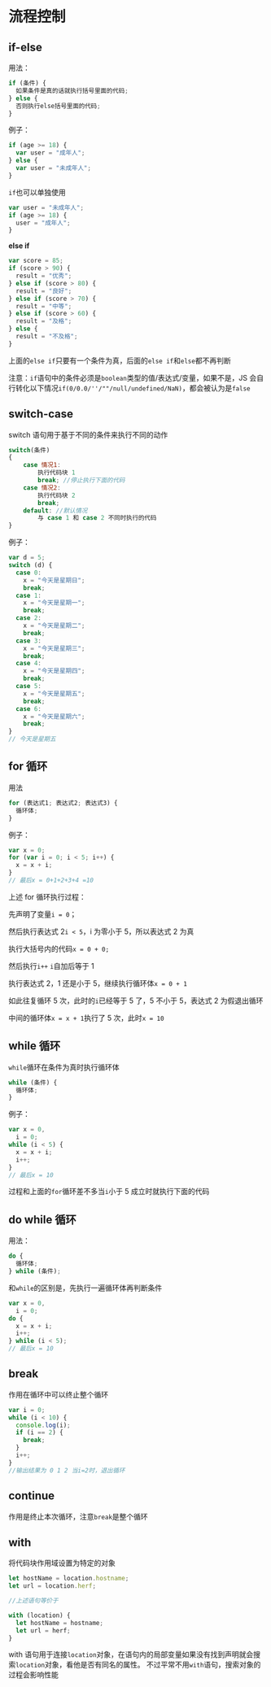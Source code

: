 # 流程控制

## if-else

用法：

```js
if (条件) {
  如果条件是真的话就执行括号里面的代码;
} else {
  否则执行else括号里面的代码;
}
```

例子：

```js
if (age >= 18) {
  var user = "成年人";
} else {
  var user = "未成年人";
}
```

`if`也可以单独使用

```js
var user = "未成年人";
if (age >= 18) {
  user = "成年人";
}
```

**else if**

```js
var score = 85;
if (score > 90) {
  result = "优秀";
} else if (score > 80) {
  result = "良好";
} else if (score > 70) {
  result = "中等";
} else if (score > 60) {
  result = "及格";
} else {
  result = "不及格";
}
```

上面的`else if`只要有一个条件为真，后面的`else if`和`else`都不再判断

注意：`if`语句中的条件必须是`boolean`类型的值/表达式/变量，如果不是，JS 会自行转化以下情况`if(0/0.0/''/""/null/undefined/NaN)`，都会被认为是`false`

## switch-case

switch 语句用于基于不同的条件来执行不同的动作

```js
switch(条件)
{
    case 情况1:
        执行代码块 1
        break; //停止执行下面的代码
    case 情况2:
        执行代码块 2
        break;
    default: //默认情况
        与 case 1 和 case 2 不同时执行的代码
}
```

例子：

```js
var d = 5;
switch (d) {
  case 0:
    x = "今天是星期日";
    break;
  case 1:
    x = "今天是星期一";
    break;
  case 2:
    x = "今天是星期二";
    break;
  case 3:
    x = "今天是星期三";
    break;
  case 4:
    x = "今天是星期四";
    break;
  case 5:
    x = "今天是星期五";
    break;
  case 6:
    x = "今天是星期六";
    break;
}
// 今天是星期五
```

## for 循环

用法

```js
for (表达式1; 表达式2; 表达式3) {
  循环体;
}
```

例子：

```js
var x = 0;
for (var i = 0; i < 5; i++) {
  x = x + i;
}
// 最后x = 0+1+2+3+4 =10
```

上述 for 循环执行过程：

先声明了变量`i = 0`；

然后执行表达式 2`i < 5`，i 为零小于 5，所以表达式 2 为真

执行大括号内的代码`x = 0 + 0;`

然后执行`i++` `i`自加后等于 1

执行表达式 2，1 还是小于 5，继续执行循环体`x = 0 + 1`

如此往复循环 5 次，此时的`i`已经等于 5 了，5 不小于 5，表达式 2 为假退出循环

中间的循环体`x = x + 1`执行了 5 次，此时`x = 10`

## while 循环

`while`循环在条件为真时执行循环体

```js
while (条件) {
  循环体;
}
```

例子：

```js
var x = 0,
  i = 0;
while (i < 5) {
  x = x + i;
  i++;
}
// 最后x = 10
```

过程和上面的`for`循环差不多当`i`小于 5 成立时就执行下面的代码

## do while 循环

用法：

```js
do {
  循环体;
} while (条件);
```

和`while`的区别是，先执行一遍循环体再判断条件

```js
var x = 0,
  i = 0;
do {
  x = x + i;
  i++;
} while (i < 5);
// 最后x = 10
```

## break

作用在循环中可以终止整个循环

```js
var i = 0;
while (i < 10) {
  console.log(i);
  if (i == 2) {
    break;
  }
  i++;
}
//输出结果为 0 1 2 当i=2时，退出循环
```

## continue

作用是终止本次循环，注意`break`是整个循环

## with

将代码块作用域设置为特定的对象

```js
let hostName = location.hostname;
let url = location.herf;

//上述语句等价于

with (location) {
  let hostName = hostname;
  let url = herf;
}
```

with 语句用于连接`location`对象，在语句内的局部变量如果没有找到声明就会搜索`location`对象，看他是否有同名的属性。
不过平常不用`with`语句，搜索对象的过程会影响性能
